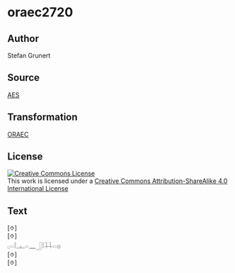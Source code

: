 # oraec2720

## Author

Stefan Grunert

## Source

[AES](https://github.com/simondschweitzer/aes)

## Transformation

[ORAEC](https://oraec.github.io/)

## License

<a rel="license" href="http://creativecommons.org/licenses/by-sa/4.0/"><img alt="Creative Commons License" style="border-width:0" src="https://i.creativecommons.org/l/by-sa/4.0/88x31.png" /></a><br />This work is licensed under a <a rel="license" href="http://creativecommons.org/licenses/by-sa/4.0/">Creative Commons Attribution-ShareAlike 4.0 International License</a>

## Text

[⯑]<br>
[⯑]<br>
𓊪𓏏𓎛𓊵𓏏𓈖𓃀𓎛𓇑𓇑𓏏𓊖<br>
[⯑]<br>
[⯑]<br>
